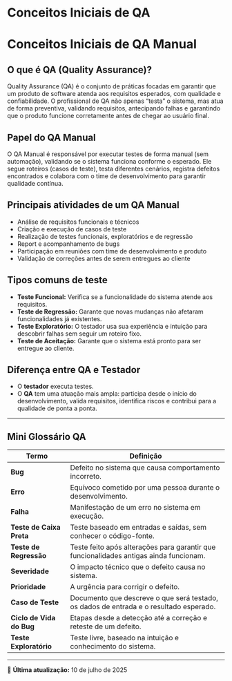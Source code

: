 # Conceitos Iniciais de QA

# Conceitos Iniciais de QA Manual

## O que é QA (Quality Assurance)?

Quality Assurance (QA) é o conjunto de práticas focadas em garantir que um produto de software atenda aos requisitos esperados, com qualidade e confiabilidade. O profissional de QA não apenas “testa” o sistema, mas atua de forma preventiva, validando requisitos, antecipando falhas e garantindo que o produto funcione corretamente antes de chegar ao usuário final.

## Papel do QA Manual

O QA Manual é responsável por executar testes de forma manual (sem automação), validando se o sistema funciona conforme o esperado. Ele segue roteiros (casos de teste), testa diferentes cenários, registra defeitos encontrados e colabora com o time de desenvolvimento para garantir qualidade contínua.

## Principais atividades de um QA Manual

- Análise de requisitos funcionais e técnicos
- Criação e execução de casos de teste
- Realização de testes funcionais, exploratórios e de regressão
- Report e acompanhamento de bugs
- Participação em reuniões com time de desenvolvimento e produto
- Validação de correções antes de serem entregues ao cliente

## Tipos comuns de teste

- **Teste Funcional:** Verifica se a funcionalidade do sistema atende aos requisitos.
- **Teste de Regressão:** Garante que novas mudanças não afetaram funcionalidades já existentes.
- **Teste Exploratório:** O testador usa sua experiência e intuição para descobrir falhas sem seguir um roteiro fixo.
- **Teste de Aceitação:** Garante que o sistema está pronto para ser entregue ao cliente.

## Diferença entre QA e Testador

- O **testador** executa testes.  
- O **QA** tem uma atuação mais ampla: participa desde o início do desenvolvimento, valida requisitos, identifica riscos e contribui para a qualidade de ponta a ponta.

---

## Mini Glossário QA

| Termo | Definição |
|-------|-----------|
| **Bug** | Defeito no sistema que causa comportamento incorreto. |
| **Erro** | Equívoco cometido por uma pessoa durante o desenvolvimento. |
| **Falha** | Manifestação de um erro no sistema em execução. |
| **Teste de Caixa Preta** | Teste baseado em entradas e saídas, sem conhecer o código-fonte. |
| **Teste de Regressão** | Teste feito após alterações para garantir que funcionalidades antigas ainda funcionam. |
| **Severidade** | O impacto técnico que o defeito causa no sistema. |
| **Prioridade** | A urgência para corrigir o defeito. |
| **Caso de Teste** | Documento que descreve o que será testado, os dados de entrada e o resultado esperado. |
| **Ciclo de Vida do Bug** | Etapas desde a detecção até a correção e reteste de um defeito. |
| **Teste Exploratório** | Teste livre, baseado na intuição e conhecimento do sistema. |

---

📝 **Última atualização:** 10 de julho de 2025  
